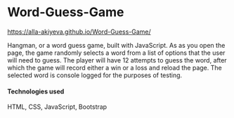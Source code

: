 # Word-Guess-Game

https://alla-akiyeva.github.io/Word-Guess-Game/

Hangman, or a word guess game, built with JavaScript. As as you open the page, the game randomly selects a word from a list of options that the user will need to guess.  The player will have 12 attempts to guess the word, after which the game will record either a win or a loss and reload the page. The selected word is console logged for the purposes of testing.

#### Technologies used
HTML, CSS, JavaScript, Bootstrap


